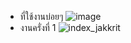 - ที่ใช้งานบ่อยๆ
![image](https://user-images.githubusercontent.com/73011056/211053065-2d0ebe57-368c-440b-9134-18c6b350a9dc.png)
- งานครั่งที่ 1
![index_jakkrit](https://user-images.githubusercontent.com/73011056/211052265-efafae69-dfda-4d79-bfb2-cd1bd69b7520.png)
